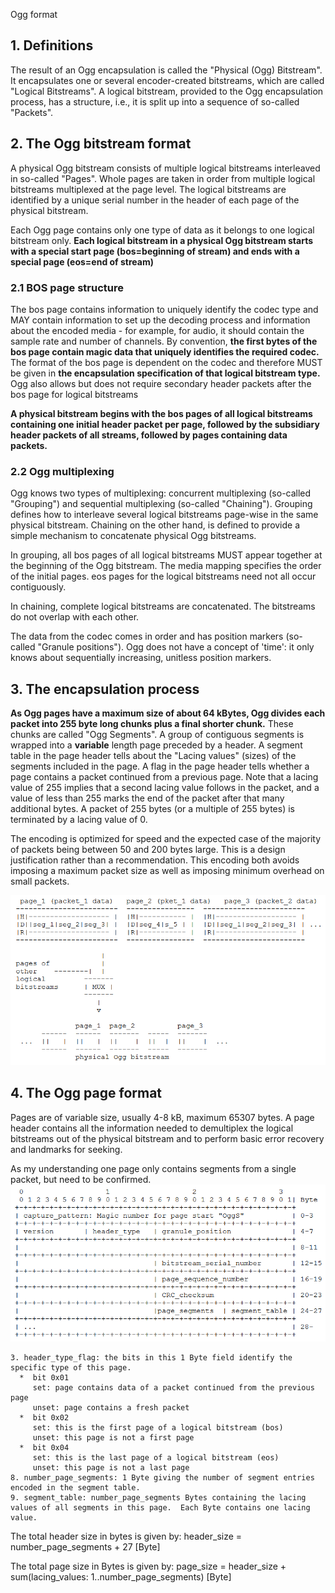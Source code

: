 Ogg format
## 1. Definitions
The result of an Ogg encapsulation is called the "Physical (Ogg) Bitstream".  It encapsulates one or several encoder-created bitstreams, which are called "Logical Bitstreams".  A logical bitstream, provided to the Ogg encapsulation process, has a structure, i.e., it is split up into a sequence of so-called "Packets".
## 2. The Ogg bitstream format
A physical Ogg bitstream consists of multiple logical bitstreams interleaved in so-called "Pages".  Whole pages are taken in order from multiple logical bitstreams multiplexed at the page level.  The logical bitstreams are identified by a unique serial number in the header of each page of the physical bitstream.
   
Each Ogg page contains only one type of data as it belongs to one logical bitstream only.
**Each logical bitstream in a physical Ogg bitstream starts with a special start page (bos=beginning of stream) and ends with a special page (eos=end of stream)**
### 2.1 BOS page structure
The bos page contains information to uniquely identify the codec type and MAY contain information to set up the decoding process and information about the encoded media - for example, for audio, it should contain the sample rate and number of channels. By convention, **the first bytes of the bos page contain magic data that uniquely identifies the required codec.** The format of the bos page is dependent on the
codec and therefore MUST be given in **the encapsulation specification of that logical bitstream type.**  Ogg also allows but does not require secondary header packets after the bos page for logical bitstreams

**A physical bitstream begins with the bos pages of all logical bitstreams containing one initial header packet per page, followed by the subsidiary header packets of all streams, followed by pages containing data packets.**
### 2.2 Ogg multiplexing
Ogg knows two types of multiplexing: concurrent multiplexing (so-called "Grouping") and sequential multiplexing (so-called "Chaining"). Grouping defines how to interleave several logical bitstreams page-wise in the same physical bitstream. Chaining on the other hand, is defined to provide a simple mechanism to concatenate physical Ogg bitstreams.

In grouping, all bos pages of all logical bitstreams MUST appear together at the beginning of the Ogg bitstream.  The media mapping specifies the order of the initial pages. eos pages for the logical bitstreams need not all occur contiguously.

In chaining, complete logical bitstreams are concatenated.  The bitstreams do not overlap with each other.

The data from the codec comes in order and has position markers (so-called "Granule positions").  Ogg does not have a concept of 'time': it only knows about sequentially increasing, unitless position markers.
## 3. The encapsulation process   
**As Ogg pages have a maximum size of about 64 kBytes, Ogg divides each packet into 255 byte long chunks plus a final shorter chunk.**  These chunks are called "Ogg Segments". A group of contiguous segments is wrapped into a **variable** length page preceded by a header. A segment table in the page header tells about the "Lacing values" (sizes) of the segments included in the page. A flag in the page header tells whether a page contains a packet continued from a previous page.  Note that a lacing value of 255 implies that a second lacing value follows in the packet, and a value of less than 255 marks the end of the packet after that many additional bytes.  A packet of 255 bytes (or a multiple of 255 bytes) is terminated by a lacing value of 0.

The encoding is optimized for speed and the expected case of the majority of packets being between 50 and 200 bytes large.  This is a design justification rather than a recommendation.  This encoding both avoids imposing a maximum packet size as well as imposing minimum overhead on small packets. 

![image](./images/encapsulation.png)
## 4. The Ogg page format
 Pages are of variable size, usually 4-8 kB, maximum 65307 bytes.  A page header contains all the information needed to demultiplex the logical bitstreams out of the physical bitstream and to perform basic error recovery and landmarks for seeking.
 
 As my understanding one page only contains segments from a single packet, but need to be confirmed. 
 ![image](./images/page_struct.png)

``` newpage
3. header_type_flag: the bits in this 1 Byte field identify the specific type of this page.
  *  bit 0x01
     set: page contains data of a packet continued from the previous page
     unset: page contains a fresh packet
  *  bit 0x02
     set: this is the first page of a logical bitstream (bos)
     unset: this page is not a first page
  *  bit 0x04
     set: this is the last page of a logical bitstream (eos)
     unset: this page is not a last page
8. number_page_segments: 1 Byte giving the number of segment entries encoded in the segment table.
9. segment_table: number_page_segments Bytes containing the lacing values of all segments in this page.  Each Byte contains one lacing value.     
```
 
The total header size in bytes is given by:
header_size = number_page_segments + 27 [Byte]

The total page size in Bytes is given by:
page_size = header_size + sum(lacing_values: 1..number_page_segments) [Byte]